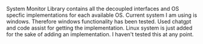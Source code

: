 System Monitor Library contains all the decoupled interfaces and OS specfic implementations for each available OS.
Current system I am using is windows. Therefore windows functionality has been tested. Used chatgpt and code assist for getting the implementation.
Linux system is just added for the sake of adding an implementation. I haven't tested this at any point.
